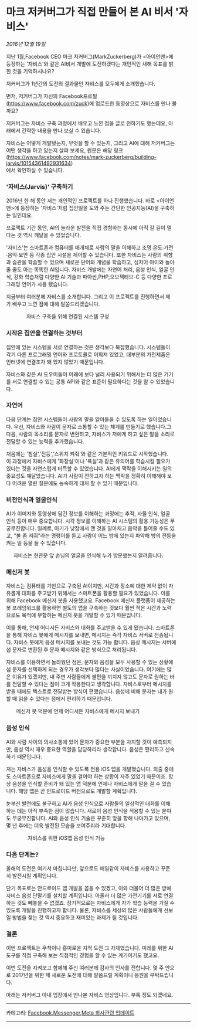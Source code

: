 마크 저커버그가 직접 만들어 본 AI 비서 '자비스'
===============================================
*2016년 12월 19일*

지난 1월,Facebook CEO 마크 저커버그(MarkZuckerberg)가 <아이언맨>에   
등장하는 '자비스'와 같은 AI비서 개발에 도전하겠다는 개인적인 새해 목표를 밝   
힌 것을 기억하시나요?   

저커버그가 1년간의 도전의 결과물인 자비스를 모두에게 소개했습니다.

먼저, 저커버그가 자신의 Facebook프로필   
(<https://www.facebook.com/zuck>)에 업로드한 동영상으로 자비스를 만나 볼    
까요?     

저커버그는 자비스 구축 과정에서 배우고 느낀 점을 글로 전하기도 했는데요, 아   
래에서 간략한 내용을 만나 보실 수 있습니다.   

자비스는 어떻게 개발됐는지, 무엇을 할 수 있는지, 그리고 AI에 대해 저커버그는    
어떤 생각을 하고 있는지 살펴 보세요, 원문은 해당 링크   
(<https://www.facebook.com/notes/mark-zuckerberg/building-jarvis/10154361492931634>)   
에서 확인하실 수 있습니다.

### '자비스(Jarvis)' 구축하기

2016년 한 해 동안 저는 개인적인 프로젝트를 하나 진행했습니다. 바로 <아이언   
맨>에 등장하는 '자비스'처럼 집안일을 도와 주는 간단한 인공지능(AI)을 구축하   
는 일인데요.

프로젝트 기간 동안, AI의 놀라운 발전을 직접 경험하는 동시에 아직 갈 길이 멀   
다는 것 역시 깨달을 수 있었습니다.

'자비스'는 스마트폰과 컴퓨터를 매개체로 사람의 말을 이해하고 조명∙온도∙가전   
∙음악∙보안 등 각종 집안 시설을 제어할 수 있습니다. 또한 자비스는 사람의 취향   
과 습관을 학습할 수 있으며 새로운 단어와 개념을 학습하고, 심지어 아이와 놀아    
줄 줄도 아는 똑똑한 AI입니다. 자비스 개발에는 자연어 처리, 음성 인식, 얼굴 인   
식, 강화 학습처럼 다양한 AI 기술과 파아썬,PHP,오브젝티브-C 등 다양한 프로    
그래밍 언어가 사용 됐습니다.

지금부터 여러분께 자비스를 소개합니다. 그리고 이 프로젝트를 진행하면서 제   
가 배우고 느낀 점에 대해 말씀드리겠습니다.

&nbsp;&nbsp;&nbsp;&nbsp;&nbsp;&nbsp;&nbsp;&nbsp;&nbsp;&nbsp;&nbsp;&nbsp;&nbsp;&nbsp;자비스 구축을 위해 연결된 시스템 구성

### 시작은 집안을 연결하는 것부터

집안에 있는 시스템을 서로 연결하는 것은 생각보다 복잡했습니다. 시스템들이   
각기 다른 프로그래밍 언어와 프로토콜로 이뤄져 있었고, 대부분의 가전제품은    
인터넷에 연결조차 돼 있지 않았기 때문입니다.   

자비스와 같은 AI 도우미들이 미래에 보다 널리 사용되기 위해서는 더 많은 기기   
를 서로 연결할 수 있는 공통 API와 같은 표준이 필요하다는 것을 알 수 있었습니   
다.

### 자연어

다음 단계는 집안 시스템들이 사람의 말을 알아들을 수 있도록 하는 일이었습니   
다. 우선, 자비스와 사람이 문자로 소통할 수 있는 체계를 만들기로 했습니다.그   
다음, 사람의 목소리를 문자로 변환하고, 자비스가 저에게 하고 싶은 말을 소리로   
전달할 수 있는 능력을 추가했습니다.

처음에는 '침실','전등','스위치 켜줘'와 같은 기본적인 키워드로 시작했습니다.   
이 과정에서 자비스에게 '화장실'이나 '욕실'과 같은 유의어를 학습시킬 필요가   
있다는 것을 자연스럽게 터득할 수 있었습니다. AI에게 맥락을 이해시키는 일의   
중요성도 꺠달았습니다. AI가 사람이 전하고자 하는 맥락을 정확히 이해해야 보   
다 어려운 열린 질문에도 능숙하게 대처 할 수 있기 때문입니다.

### 비전인식과 얼굴인식

AI가 이미지와 동영상에 담긴 정보를 이해하는 과정에는 추적, 사물 인식, 얼굴   
인식 등이 매우 중요합니다. 시각 정보를 이해하는 AI 시스템의 활용 가능성은 무    
궁무진합니다. 일례로, 아기가 낮잠에서 깬 것을 알아채고 음악을 틀어줄 수도 있   
고, "불 좀 켜줘"라는 명령어를 듣고 사람이 어느 방에 있는지 파악해 방의 전등을   
켜는 일 등을 들 수 있습니다.

&nbsp;&nbsp;&nbsp;&nbsp;&nbsp;자비스는 현관문 앞 손님의 얼굴을 인식해 누가 방문했는지 알려줍니다.

### 메신저 봇

자비스는 컴퓨터를 기반으로 구축된 AI이지만, 시간과 장소에 대한 제약 없이 자   
유롭게 대화를 주고받기 위해서는 스마트폰을 활용할 필요가 있었습니다. 이를   
위해 Facebook 메신저 봇을 사용했고요. Facebook 메신저 플랫폼이 제공하는    
봇 프레임워크를 활용하면 별도의 앱을 구축하는 것보다 훨씬 적은 시간과 노력   
으로도 목적에 부합하는 메신저 봇을 개발할 수 있기 때문입니다.

이를 통해, 언제 어디서든 자비스와 대화를 주고받을 수 있게 됐습니다. 스마트폰   
을 통해 자비스 봇에게 메시지를 보내면, 메시지는 즉각 자비스 서버로 전송됩니   
다. 자비스 봇에게 음성 메시지를 보내는 것도 가능 합니다. 음성 메시지는 서버에    
섭 문자로 변환된 후 문자 메시지와 같은 방식으로 처리됩니다.

자비스를 이용하면서 놀라웠던 점은, 문자와 음성을 모두 사용할 수 있는 상황에    
섭 문자를 선택하게 되는 경우가 생각보다 많다는 사실이었습니다. 여기에는 많    
은 이유가 있겠지만, 내 주변 사람들에게 불편을 끼치지 않고도 문자로 원하는 바   
를 전달할 수 있다는 점이 크게 작용한다고 생각합니다. 자비스로부터 메시지를    
받을 때에도 텍스트로 전달받는 방식이 편했습니다. 음성에 비해 문자는 내가 원    
할 때 읽을 수 있다는 점에서 편리하기 때문입니다.

&nbsp;&nbsp;&nbsp;&nbsp;&nbsp;&nbsp;&nbsp;메신저 봇 덕분에 언제 어디서든 자비스에게 메시지 보내기

### 음성 인식

AI와 사람 사이의 의사소통에 있어 문자가 중요한 부분을 차지할 것이 예측되지   
만, 음성 역시 매우 중요한 역할을 담당하리라 생각합니다. 음성은 편리하고 신속   
하기 때문입니다.

저는 자비스가 음성을 인식할 수 있도록 전용 iOS 앱을 개발했습니다. 외출 중에    
도 스마트폰으로 자비스에게 말을 걸어야 하는 상황이 자주 있었기 때문이죠. 항   
상 음성을 인식할 준비가 돼 있는 앱 덕분에 언제나 자비스에게 말을 걸 수 있습   
니다. 해당 앱은 곧 안드로이드 버전으로도 개발할 계획입니다.

눈부신 발전에도 불구하고 AI가 음성 인식으로 사람들의 일상적인 대화를 이해   
하는 데는 아직 부족한 점이 많습니다. 새로이 음성 인식을 적용할 수 있는 분야    
도 무궁무진합니다. AI와 음성 인식 기술은 꾸준히 앞을 향해 나아가고 있으며,    
몇 년 후에는 더욱 발전된 모습을 보여주리라 기대합니다. 

&nbsp;&nbsp;&nbsp;&nbsp;&nbsp;&nbsp;&nbsp;&nbsp;&nbsp;&nbsp;&nbsp;&nbsp;&nbsp;&nbsp;&nbsp;자비스를 위한 iOS앱 음성 인식 기능

### 다음 단계는?

올해의 도전은 여기서 마칩니다만, 앞으로도 매일같이 자비스를 사용하고 꾸준   
히 발전시킬 계획입니다.

단기 목표로는 안드로이드 앱 개발을 꼽을 수 있겠고, 이와 더불어 더 많은 방에    
자비스 음성 단말기를 설치할 계획입니다. 아울러 더 많은 가전기기를 서로 연결    
하는 것도 빼놓을 수 없겠죠. 장기적으로는 자비스에게 자가 학습 능력을 가질 수   
있도록 개발을 진행하고자 합니다. 물론, 자비스를 세상의 많은 사람들에게 선보   
일 방법을 찾는 것 역시 중요하고 재미있는 과제가 될 것입니다.

### 결론

이번 프로젝트는 무척이나 흥미로운 지적 도전 그 자체였습니다. 미래를 위한 AI   
도구를 직접 구축해 보는 직접적인 경험을 할 수 있는 계기이기도 했고요.

이번 도전을 지켜보고 함께해 주신 여러분께 감사의 인사를 전합니다. 몇 주 안으    
로 2017년을 위한 제 새로운 도전에 대해 말씀드릴 계획이니 응원을 부탁드립니   
다.


아래는 저커버그 아내 입장에서 만나본 자비스 영상입니다. 부록 정도 되겠네요.

---   

카테고리:
[Facebook](https://about.fb.com/ko/news/category/technologies/facebook-app/),[Messenger](https://about.fb.com/ko/news/category/technologies/messenger/),[Meta 회사관련 업데이트](https://about.fb.com/ko/news/category/meta/)   

---


